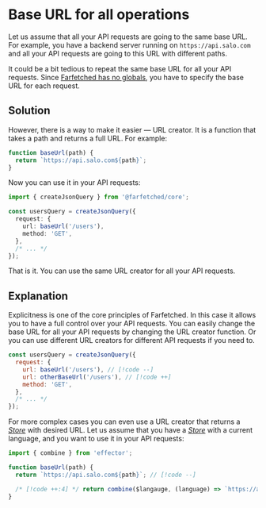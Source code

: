 # Base URL for all operations

Let us assume that all your API requests are going to the same base URL. For example, you have a backend server running on `https://api.salo.com` and all your API requests are going to this URL with different paths.

It could be a bit tedious to repeat the same base URL for all your API requests. Since [Farfetched has no globals](/statements/no_globals), you have to specify the base URL for each request.

## Solution

However, there is a way to make it easier — URL creator. It is a function that takes a path and returns a full URL. For example:

```ts
function baseUrl(path) {
  return `https://api.salo.com${path}`;
}
```

Now you can use it in your API requests:

```ts
import { createJsonQuery } from '@farfetched/core';

const usersQuery = createJsonQuery({
  request: {
    url: baseUrl('/users'),
    method: 'GET',
  },
  /* ... */
});
```

That is it. You can use the same URL creator for all your API requests.

## Explanation

Explicitness is one of the core principles of Farfetched. In this case it allows you to have a full control over your API requests. You can easily change the base URL for all your API requests by changing the URL creator function. Or you can use different URL creators for different API requests if you need to.

```js
const usersQuery = createJsonQuery({
  request: {
    url: baseUrl('/users'), // [!code --]
    url: otherBaseUrl('/users'), // [!code ++]
    method: 'GET',
  },
  /* ... */
});
```

For more complex cases you can even use a URL creator that returns a [_Store_](https://effector.dev/en/api/effector/store/) with desired URL. Let us assume that you have a [_Store_](https://effector.dev/en/api/effector/store/) with a current language, and you want to use it in your API requests:

```ts
import { combine } from 'effector';

function baseUrl(path) {
  return `https://api.salo.com${path}`; // [!code --]

  /* [!code ++:4] */ return combine($langauge, (language) => `https://api.salo.com/${language}${path}`);
}
```

